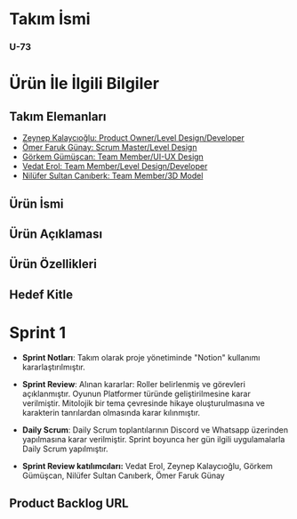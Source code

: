 # **Takım İsmi**

### **U-73**

# Ürün İle İlgili Bilgiler

## Takım Elemanları

- [Zeynep Kalaycıoğlu: Product Owner/Level Design/Developer](https://www.linkedin.com/in/zeynep-kalaycioglu/)
- [Ömer Faruk Günay: Scrum Master/Level Design](https://www.linkedin.com/in/ofarukgunay/)
- [Görkem Gümüşcan: Team Member/UI-UX Design](https://www.linkedin.com/in/g%C3%B6rkem-g%C3%BCm%C3%BC%C5%9Fcan/)
- [Vedat Erol: Team Member/Level Design/Developer](https://www.linkedin.com/in/vedat-erol-eem/)
- [Nilüfer Sultan Canıberk: Team Member/3D Model](https://www.linkedin.com/in/nil%C3%BCfer-sultan-can%C4%B1berk-51450b213/)

## Ürün İsmi


## Ürün Açıklaması


## Ürün Özellikleri


## Hedef Kitle



# Sprint 1

- **Sprint Notları**: Takım olarak proje yönetiminde "Notion" kullanımı kararlaştırılmıştır.

- **Sprint Review**: 
Alınan kararlar: Roller belirlenmiş ve görevleri açıklanmıştır. Oyunun Platformer türünde geliştirilmesine karar verilmiştir. Mitolojik bir tema çevresinde hikaye oluşturulmasına ve karakterin tanrılardan olmasında karar kılınmıştır.

- **Daily Scrum**: Daily Scrum toplantılarının Discord ve Whatsapp üzerinden yapılmasına karar verilmiştir. Sprint boyunca her gün ilgili uygulamalarla Daily Scrum yapılmıştır.

- **Sprint Review katılımcıları:** 
Vedat Erol, Zeynep Kalaycıoğlu, Görkem Gümüşcan, Nilüfer Sultan Canıberk, Ömer Faruk Günay


## Product Backlog URL
